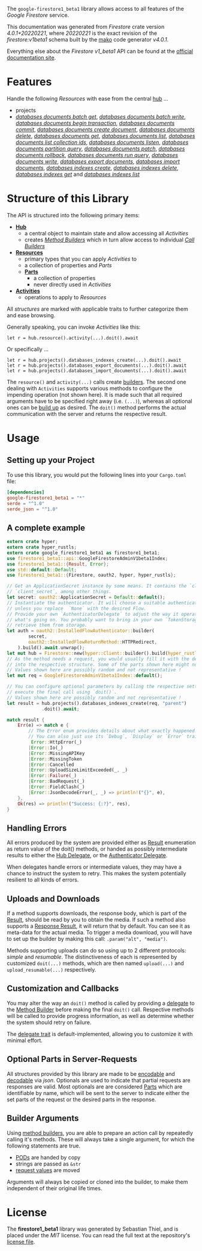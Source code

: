 <!---
DO NOT EDIT !
This file was generated automatically from 'src/generator/templates/api/README.md.mako'
DO NOT EDIT !
-->
The `google-firestore1_beta1` library allows access to all features of the *Google Firestore* service.

This documentation was generated from *Firestore* crate version *4.0.1+20220221*, where *20220221* is the exact revision of the *firestore:v1beta1* schema built by the [mako](http://www.makotemplates.org/) code generator *v4.0.1*.

Everything else about the *Firestore* *v1_beta1* API can be found at the
[official documentation site](https://cloud.google.com/firestore).
# Features

Handle the following *Resources* with ease from the central [hub](https://docs.rs/google-firestore1_beta1/4.0.1+20220221/google_firestore1_beta1/Firestore) ... 

* projects
 * [*databases documents batch get*](https://docs.rs/google-firestore1_beta1/4.0.1+20220221/google_firestore1_beta1/api::ProjectDatabaseDocumentBatchGetCall), [*databases documents batch write*](https://docs.rs/google-firestore1_beta1/4.0.1+20220221/google_firestore1_beta1/api::ProjectDatabaseDocumentBatchWriteCall), [*databases documents begin transaction*](https://docs.rs/google-firestore1_beta1/4.0.1+20220221/google_firestore1_beta1/api::ProjectDatabaseDocumentBeginTransactionCall), [*databases documents commit*](https://docs.rs/google-firestore1_beta1/4.0.1+20220221/google_firestore1_beta1/api::ProjectDatabaseDocumentCommitCall), [*databases documents create document*](https://docs.rs/google-firestore1_beta1/4.0.1+20220221/google_firestore1_beta1/api::ProjectDatabaseDocumentCreateDocumentCall), [*databases documents delete*](https://docs.rs/google-firestore1_beta1/4.0.1+20220221/google_firestore1_beta1/api::ProjectDatabaseDocumentDeleteCall), [*databases documents get*](https://docs.rs/google-firestore1_beta1/4.0.1+20220221/google_firestore1_beta1/api::ProjectDatabaseDocumentGetCall), [*databases documents list*](https://docs.rs/google-firestore1_beta1/4.0.1+20220221/google_firestore1_beta1/api::ProjectDatabaseDocumentListCall), [*databases documents list collection ids*](https://docs.rs/google-firestore1_beta1/4.0.1+20220221/google_firestore1_beta1/api::ProjectDatabaseDocumentListCollectionIdCall), [*databases documents listen*](https://docs.rs/google-firestore1_beta1/4.0.1+20220221/google_firestore1_beta1/api::ProjectDatabaseDocumentListenCall), [*databases documents partition query*](https://docs.rs/google-firestore1_beta1/4.0.1+20220221/google_firestore1_beta1/api::ProjectDatabaseDocumentPartitionQueryCall), [*databases documents patch*](https://docs.rs/google-firestore1_beta1/4.0.1+20220221/google_firestore1_beta1/api::ProjectDatabaseDocumentPatchCall), [*databases documents rollback*](https://docs.rs/google-firestore1_beta1/4.0.1+20220221/google_firestore1_beta1/api::ProjectDatabaseDocumentRollbackCall), [*databases documents run query*](https://docs.rs/google-firestore1_beta1/4.0.1+20220221/google_firestore1_beta1/api::ProjectDatabaseDocumentRunQueryCall), [*databases documents write*](https://docs.rs/google-firestore1_beta1/4.0.1+20220221/google_firestore1_beta1/api::ProjectDatabaseDocumentWriteCall), [*databases export documents*](https://docs.rs/google-firestore1_beta1/4.0.1+20220221/google_firestore1_beta1/api::ProjectDatabaseExportDocumentCall), [*databases import documents*](https://docs.rs/google-firestore1_beta1/4.0.1+20220221/google_firestore1_beta1/api::ProjectDatabaseImportDocumentCall), [*databases indexes create*](https://docs.rs/google-firestore1_beta1/4.0.1+20220221/google_firestore1_beta1/api::ProjectDatabaseIndexeCreateCall), [*databases indexes delete*](https://docs.rs/google-firestore1_beta1/4.0.1+20220221/google_firestore1_beta1/api::ProjectDatabaseIndexeDeleteCall), [*databases indexes get*](https://docs.rs/google-firestore1_beta1/4.0.1+20220221/google_firestore1_beta1/api::ProjectDatabaseIndexeGetCall) and [*databases indexes list*](https://docs.rs/google-firestore1_beta1/4.0.1+20220221/google_firestore1_beta1/api::ProjectDatabaseIndexeListCall)




# Structure of this Library

The API is structured into the following primary items:

* **[Hub](https://docs.rs/google-firestore1_beta1/4.0.1+20220221/google_firestore1_beta1/Firestore)**
    * a central object to maintain state and allow accessing all *Activities*
    * creates [*Method Builders*](https://docs.rs/google-firestore1_beta1/4.0.1+20220221/google_firestore1_beta1/client::MethodsBuilder) which in turn
      allow access to individual [*Call Builders*](https://docs.rs/google-firestore1_beta1/4.0.1+20220221/google_firestore1_beta1/client::CallBuilder)
* **[Resources](https://docs.rs/google-firestore1_beta1/4.0.1+20220221/google_firestore1_beta1/client::Resource)**
    * primary types that you can apply *Activities* to
    * a collection of properties and *Parts*
    * **[Parts](https://docs.rs/google-firestore1_beta1/4.0.1+20220221/google_firestore1_beta1/client::Part)**
        * a collection of properties
        * never directly used in *Activities*
* **[Activities](https://docs.rs/google-firestore1_beta1/4.0.1+20220221/google_firestore1_beta1/client::CallBuilder)**
    * operations to apply to *Resources*

All *structures* are marked with applicable traits to further categorize them and ease browsing.

Generally speaking, you can invoke *Activities* like this:

```Rust,ignore
let r = hub.resource().activity(...).doit().await
```

Or specifically ...

```ignore
let r = hub.projects().databases_indexes_create(...).doit().await
let r = hub.projects().databases_export_documents(...).doit().await
let r = hub.projects().databases_import_documents(...).doit().await
```

The `resource()` and `activity(...)` calls create [builders][builder-pattern]. The second one dealing with `Activities` 
supports various methods to configure the impending operation (not shown here). It is made such that all required arguments have to be 
specified right away (i.e. `(...)`), whereas all optional ones can be [build up][builder-pattern] as desired.
The `doit()` method performs the actual communication with the server and returns the respective result.

# Usage

## Setting up your Project

To use this library, you would put the following lines into your `Cargo.toml` file:

```toml
[dependencies]
google-firestore1_beta1 = "*"
serde = "^1.0"
serde_json = "^1.0"
```

## A complete example

```Rust
extern crate hyper;
extern crate hyper_rustls;
extern crate google_firestore1_beta1 as firestore1_beta1;
use firestore1_beta1::api::GoogleFirestoreAdminV1beta1Index;
use firestore1_beta1::{Result, Error};
use std::default::Default;
use firestore1_beta1::{Firestore, oauth2, hyper, hyper_rustls};

// Get an ApplicationSecret instance by some means. It contains the `client_id` and 
// `client_secret`, among other things.
let secret: oauth2::ApplicationSecret = Default::default();
// Instantiate the authenticator. It will choose a suitable authentication flow for you, 
// unless you replace  `None` with the desired Flow.
// Provide your own `AuthenticatorDelegate` to adjust the way it operates and get feedback about 
// what's going on. You probably want to bring in your own `TokenStorage` to persist tokens and
// retrieve them from storage.
let auth = oauth2::InstalledFlowAuthenticator::builder(
        secret,
        oauth2::InstalledFlowReturnMethod::HTTPRedirect,
    ).build().await.unwrap();
let mut hub = Firestore::new(hyper::Client::builder().build(hyper_rustls::HttpsConnectorBuilder::new().with_native_roots().https_or_http().enable_http1().enable_http2().build()), auth);
// As the method needs a request, you would usually fill it with the desired information
// into the respective structure. Some of the parts shown here might not be applicable !
// Values shown here are possibly random and not representative !
let mut req = GoogleFirestoreAdminV1beta1Index::default();

// You can configure optional parameters by calling the respective setters at will, and
// execute the final call using `doit()`.
// Values shown here are possibly random and not representative !
let result = hub.projects().databases_indexes_create(req, "parent")
             .doit().await;

match result {
    Err(e) => match e {
        // The Error enum provides details about what exactly happened.
        // You can also just use its `Debug`, `Display` or `Error` traits
         Error::HttpError(_)
        |Error::Io(_)
        |Error::MissingAPIKey
        |Error::MissingToken
        |Error::Cancelled
        |Error::UploadSizeLimitExceeded(_, _)
        |Error::Failure(_)
        |Error::BadRequest(_)
        |Error::FieldClash(_)
        |Error::JsonDecodeError(_, _) => println!("{}", e),
    },
    Ok(res) => println!("Success: {:?}", res),
}

```
## Handling Errors

All errors produced by the system are provided either as [Result](https://docs.rs/google-firestore1_beta1/4.0.1+20220221/google_firestore1_beta1/client::Result) enumeration as return value of
the doit() methods, or handed as possibly intermediate results to either the 
[Hub Delegate](https://docs.rs/google-firestore1_beta1/4.0.1+20220221/google_firestore1_beta1/client::Delegate), or the [Authenticator Delegate](https://docs.rs/yup-oauth2/*/yup_oauth2/trait.AuthenticatorDelegate.html).

When delegates handle errors or intermediate values, they may have a chance to instruct the system to retry. This 
makes the system potentially resilient to all kinds of errors.

## Uploads and Downloads
If a method supports downloads, the response body, which is part of the [Result](https://docs.rs/google-firestore1_beta1/4.0.1+20220221/google_firestore1_beta1/client::Result), should be
read by you to obtain the media.
If such a method also supports a [Response Result](https://docs.rs/google-firestore1_beta1/4.0.1+20220221/google_firestore1_beta1/client::ResponseResult), it will return that by default.
You can see it as meta-data for the actual media. To trigger a media download, you will have to set up the builder by making
this call: `.param("alt", "media")`.

Methods supporting uploads can do so using up to 2 different protocols: 
*simple* and *resumable*. The distinctiveness of each is represented by customized 
`doit(...)` methods, which are then named `upload(...)` and `upload_resumable(...)` respectively.

## Customization and Callbacks

You may alter the way an `doit()` method is called by providing a [delegate](https://docs.rs/google-firestore1_beta1/4.0.1+20220221/google_firestore1_beta1/client::Delegate) to the 
[Method Builder](https://docs.rs/google-firestore1_beta1/4.0.1+20220221/google_firestore1_beta1/client::CallBuilder) before making the final `doit()` call. 
Respective methods will be called to provide progress information, as well as determine whether the system should 
retry on failure.

The [delegate trait](https://docs.rs/google-firestore1_beta1/4.0.1+20220221/google_firestore1_beta1/client::Delegate) is default-implemented, allowing you to customize it with minimal effort.

## Optional Parts in Server-Requests

All structures provided by this library are made to be [encodable](https://docs.rs/google-firestore1_beta1/4.0.1+20220221/google_firestore1_beta1/client::RequestValue) and 
[decodable](https://docs.rs/google-firestore1_beta1/4.0.1+20220221/google_firestore1_beta1/client::ResponseResult) via *json*. Optionals are used to indicate that partial requests are responses 
are valid.
Most optionals are are considered [Parts](https://docs.rs/google-firestore1_beta1/4.0.1+20220221/google_firestore1_beta1/client::Part) which are identifiable by name, which will be sent to 
the server to indicate either the set parts of the request or the desired parts in the response.

## Builder Arguments

Using [method builders](https://docs.rs/google-firestore1_beta1/4.0.1+20220221/google_firestore1_beta1/client::CallBuilder), you are able to prepare an action call by repeatedly calling it's methods.
These will always take a single argument, for which the following statements are true.

* [PODs][wiki-pod] are handed by copy
* strings are passed as `&str`
* [request values](https://docs.rs/google-firestore1_beta1/4.0.1+20220221/google_firestore1_beta1/client::RequestValue) are moved

Arguments will always be copied or cloned into the builder, to make them independent of their original life times.

[wiki-pod]: http://en.wikipedia.org/wiki/Plain_old_data_structure
[builder-pattern]: http://en.wikipedia.org/wiki/Builder_pattern
[google-go-api]: https://github.com/google/google-api-go-client

# License
The **firestore1_beta1** library was generated by Sebastian Thiel, and is placed 
under the *MIT* license.
You can read the full text at the repository's [license file][repo-license].

[repo-license]: https://github.com/Byron/google-apis-rsblob/main/LICENSE.md

